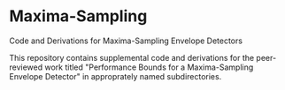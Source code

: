 # Maxima-Sampling
Code and Derivations for Maxima-Sampling Envelope Detectors

This repository contains supplemental code and derivations for the peer-reviewed work titled "Performance Bounds for a Maxima-Sampling
Envelope Detector" in approprately named subdirectories.